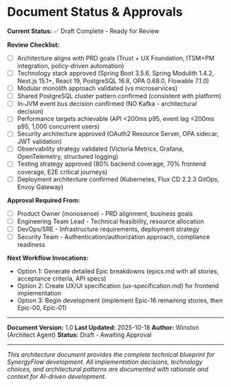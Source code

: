 # Document Status & Approvals

**Current Status:** ✅ Draft Complete - Ready for Review

**Review Checklist:**
- [ ] Architecture aligns with PRD goals (Trust + UX Foundation, ITSM+PM integration, policy-driven automation)
- [ ] Technology stack approved (Spring Boot 3.5.6, Spring Modulith 1.4.2, Next.js 15.1+, React 19, PostgreSQL 16.8, OPA 0.68.0, Flowable 7.1.0)
- [ ] Modular monolith approach validated (vs microservices)
- [ ] Shared PostgreSQL cluster pattern confirmed (consistent with platform)
- [ ] In-JVM event bus decision confirmed (NO Kafka - architectural decision)
- [ ] Performance targets achievable (API <200ms p95, event lag <200ms p95, 1,000 concurrent users)
- [ ] Security architecture approved (OAuth2 Resource Server, OPA sidecar, JWT validation)
- [ ] Observability strategy validated (Victoria Metrics, Grafana, OpenTelemetry, structured logging)
- [ ] Testing strategy approved (80% backend coverage, 70% frontend coverage, E2E critical journeys)
- [ ] Deployment architecture confirmed (Kubernetes, Flux CD 2.2.3 GitOps, Envoy Gateway)

**Approval Required From:**
- [ ] Product Owner (monosense) - PRD alignment, business goals
- [ ] Engineering Team Lead - Technical feasibility, resource allocation
- [ ] DevOps/SRE - Infrastructure requirements, deployment strategy
- [ ] Security Team - Authentication/authorization approach, compliance readiness

**Next Workflow Invocations:**
- Option 1: Generate detailed Epic breakdowns (epics.md with all stories, acceptance criteria, API specs)
- Option 2: Create UX/UI specification (ux-specification.md) for frontend implementation
- Option 3: Begin development (implement Epic-16 remaining stories, then Epic-00, Epic-01)

---

**Document Version:** 1.0
**Last Updated:** 2025-10-18
**Author:** Winston (Architect Agent)
**Status:** Draft - Awaiting Approval

---

_This architecture document provides the complete technical blueprint for SynergyFlow development. All implementation decisions, technology choices, and architectural patterns are documented with rationale and context for AI-driven development._
